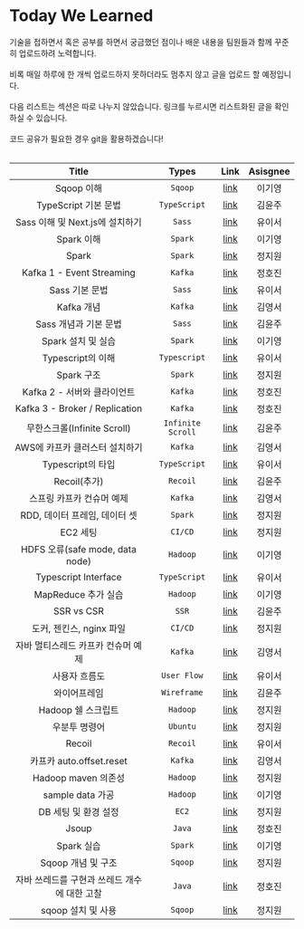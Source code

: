 # Today We Learned



기술을 접하면서 혹은 공부를 하면서 궁금했던 점이나 배운 내용을 팀원들과 함께 꾸준히 업로드하려 노력합니다. <br/><br/>
비록 매일 하루에 한 개씩 업로드하지 못하더라도 멈추지 않고 글을 업로드 할 예정입니다.<br/><br/>
다음 리스트는 섹션은 따로 나누지 않았습니다. 링크를 누르시면 리스트화된 글을 확인하실 수 있습니다. <br/><br/>
코드 공유가 필요한 경우 git을 활용하겠습니다! <br/><br/>


|        Title         |    Types     |   Link   | Asisgnee |
| :------------------: | :----------: | :------: | :------: |
|     Sqoop 이해      | ```Sqoop```|[link](https://gy2710.notion.site/Sqoop-SQL-to-Hadoop-ff206ec5557e49c5bd2a8a6cdc06415d)|  이기영  |
|  TypeScript 기본 문법 | ```TypeScript``` | [link](https://studyoon.tistory.com/177) | 김윤주 |
| Sass 이해 및 Next.js에 설치하기 | ```Sass``` | [link](https://luminous24.tistory.com/200) | 유이서 |
|  Spark 이해  | ```Spark``` | [link](https://gy2710.notion.site/Spark-7939f160ac744e8293e41feb4b057742) | 이기영 |
|           Spark           |   ```Spark```            |    [link](https://tiny-august-9a4.notion.site/spark-0abe107ce9a947c785f6666b93f6644b)       |   정지원       |
|  Kafka 1 - Event Streaming     |     ```Kafka```         |   [link](https://velog.io/@jungedlin/Kafka1)  | 정호진     |
| Sass 기본 문법 | ```Sass``` | [link](https://luminous24.tistory.com/201) | 유이서 |
| Kafka 개념 | ```Kafka``` | [link](https://handsome-silicon-042.notion.site/Apache-Kafka-fc371e9344434c00a3100822201aff78) | 김영서 |
| Sass 개념과 기본 문법 | ```Sass``` | [link](https://studyoon.tistory.com/178) | 김윤주 |
|  Spark 설치 및 실습  | ```Spark``` | [link](https://gy2710.notion.site/Spark-d87f554609bf4d2f8a177e4e109a98c3) | 이기영 |
| Typescript의 이해 | ```Typescript``` | [link](https://luminous24.tistory.com/202) | 유이서 |
| Spark 구조 |```Spark```  |[link](https://tiny-august-9a4.notion.site/spark-87c41a70f7264a1ba718ec1a88b1fd98)  | 정지원  |
| Kafka 2 - 서버와 클라이언트   |```Kafka```         |   [link](https://velog.io/@jungedlin/Kafka2)  | 정호진     |
| Kafka 3 - Broker / Replication   | ```Kafka```         |   [link](https://velog.io/@jungedlin/Kafka3)  | 정호진     |
| 무한스크롤(Infinite Scroll)   | ```Infinite Scroll```         |   [link](https://studyoon.tistory.com/180)  | 김윤주     |
| AWS에 카프카 클러스터 설치하기 | ```Kafka``` | [link](https://handsome-silicon-042.notion.site/AWS-71aad5bc9a4c487ca9939d9c80681bfb) | 김영서 |
| Typescript의 타입 | ```TypeScript``` | [link](https://luminous24.tistory.com/204) | 유이서 |
| Recoil(추가) | ```Recoil``` | [link](https://studyoon.tistory.com/181) | 김윤주 |
| 스프링 카프카 컨슈머 예제 | ```Kafka``` | [link](https://handsome-silicon-042.notion.site/70d1c67d19eb4a82a0bb39967e8e56fd) | 김영서 |
| RDD, 데이터 프레임, 데이터 셋 | ```Spark``` | [link](https://tiny-august-9a4.notion.site/RDD-72744091fb8441799912c50333cb4147) | 정지원 |
| EC2 세팅 | ```CI/CD``` | [link](https://tiny-august-9a4.notion.site/EC2-7a8b67788dcb475c9d36523bfd177681) | 정지원 |
| HDFS 오류(safe mode, data node) | ```Hadoop``` | [link](https://gy2710.notion.site/HDFS-0be268c6cca44907bc81476b46c897e1) | 이기영 |
| Typescript Interface | ```TypeScript``` | [link](https://luminous24.tistory.com/205) | 유이서 |
| MapReduce 추가 실습 | ```Hadoop``` | [link](https://gy2710.notion.site/MapReduce-dc48f7bac7d9421ca99594c6815655f8) | 이기영 |
| SSR vs CSR | ```SSR``` | [link](https://studyoon.tistory.com/182) | 김윤주 |
| 도커, 젠킨스, nginx 파일 | ```CI/CD``` | [link](https://tiny-august-9a4.notion.site/nginx-0825cb51a4674b65b5413e6d1d9a421d) | 정지원 |
| 자바 멀티스레드 카프카 컨슈머 예제 | ```Kafka``` | [link](https://handsome-silicon-042.notion.site/bb0452b9bc7b4f54a7c0aa6ab07de07a) | 김영서 |
| 사용자 흐름도 | ```User Flow``` | [link](https://www.figma.com/file/4t1RkPUMP2Wu7Vc6mkuWhR/%EC%82%AC%EC%9A%A9%EC%9E%90-%ED%9D%90%EB%A6%84%EB%8F%84?node-id=0%3A1) | 유이서 |
| 와이어프레임 | ```Wireframe``` | [link](https://www.figma.com/file/DJsxPiP5FCQme2m4zm7CMl/%EC%99%80%EC%9D%B4%EC%96%B4-%ED%94%84%EB%A0%88%EC%9E%84?node-id=0%3A1) | 김윤주 |
| Hadoop 쉘 스크립트 | ```Hadoop``` | [link](https://tiny-august-9a4.notion.site/cb284016a76f4b59b5d7204587b0973d) | 정지원 |
| 우분투 명령어 | ```Ubuntu``` | [link](https://tiny-august-9a4.notion.site/4357ef4454034fe2a0391a5cb7d3908e) | 정지원 |
| Recoil | ```Recoil``` | [link](https://luminous24.tistory.com/207) | 유이서 |
| 카프카 auto.offset.reset | ```Kafka``` | [link](https://handsome-silicon-042.notion.site/auto-offset-reset-4170da4fb0984c61afb5602c532deb7d) | 김영서 |
| Hadoop maven 의존성 | ```Hadoop``` | [link](https://tiny-august-9a4.notion.site/maven-pom-xml-ad8b2c1beb6841e284e1f574b4873e81) | 정지원 |
| sample data 가공 | ```Hadoop``` | [link](https://gy2710.notion.site/sample-data-1ba490e094284599b44d46cb03f9e4d6) | 이기영 |
| DB 세팅 및 환경 설정 | ```EC2``` | [link](https://tiny-august-9a4.notion.site/DB-f79cc2acd9a84099ac0fcf7124795d4f) | 정지원 |
|     Jsoup     | ```Java```|[link](https://velog.io/@jungedlin/Jsoup)|  정호진  |
| Spark 실습 | ```Spark``` | [link](https://gy2710.notion.site/Spark-MapReduce-a3e2b10670d74adb9b7a7106888732be) | 이기영 |
| Sqoop 개념 및 구조 | ```Sqoop``` | [link](https://tiny-august-9a4.notion.site/sqoop-23c38f13475242ad82a5f8a123b0447c) | 정지원 |
| 자바 쓰레드를 구현과 쓰레드 개수에 대한 고찰 | ```Java```|[link](https://velog.io/@jungedlin/Java-Thread)|  정호진  |
| sqoop 설치 및 사용 | ```Sqoop``` | [link](https://tiny-august-9a4.notion.site/sqoop-a36cd3d410104ff0b7d8b7925860420f) | 정지원 |
